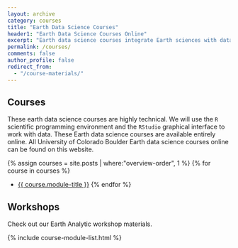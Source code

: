 ```yaml
---
layout: archive
category: courses
title: "Earth Data Science Courses"
header1: "Earth Data Science Courses Online"
excerpt: "Earth data science courses integrate Earth sciences with data science skills to address environmental challenges. Learn how to work with Earth systems data."
permalink: /courses/
comments: false
author_profile: false
redirect_from:
  - "/course-materials/"
---
```


## Courses

These earth data science courses are highly technical. We will use the `R` scientific 
programming environment and the `RStudio` graphical interface to work with data. 
These Earth data science courses are available entirely online. All University of 
Colorado Boulder Earth data science courses online can be found on this website.


{% assign courses = site.posts | where:"overview-order", 1 %}
{% for course in courses %}
* <a href="{{ site.url }}{{ course.permalink }}">{{ course.module-title }}</a>
{% endfor %}

## Workshops

Check out our Earth Analytic workshop materials.

{% include course-module-list.html %}
